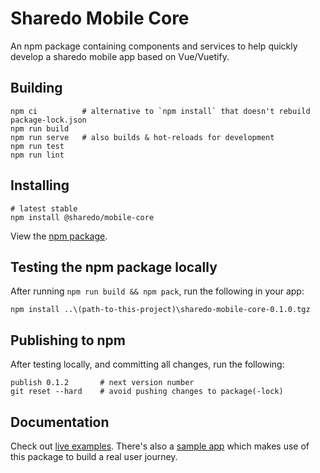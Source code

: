 # Sharedo Mobile Core
An npm package containing components and services to help quickly
develop a sharedo mobile app based on Vue/Vuetify.

## Building
```
npm ci          # alternative to `npm install` that doesn't rebuild package-lock.json
npm run build
npm run serve   # also builds & hot-reloads for development
npm run test
npm run lint
```

## Installing
```
# latest stable
npm install @sharedo/mobile-core
```

View the [npm package](https://www.npmjs.com/package/@sharedo/mobile-core).

## Testing the npm package locally
After running `npm run build && npm pack`, run the following in your app:

```
npm install ..\(path-to-this-project)\sharedo-mobile-core-0.1.0.tgz
```

## Publishing to npm
After testing locally, and committing all changes, run the following:
```
publish 0.1.2       # next version number
git reset --hard    # avoid pushing changes to package(-lock)
```

## Documentation
Check out [live examples](https://ambitious-rock-0b8da8903.azurestaticapps.net/). There's
also a [sample app](https://github.com/sharedo-tech/sharedo-sample-mobile-app) which makes use of this
package to build a real user journey.
